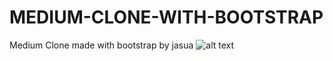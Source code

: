 # MEDIUM-CLONE-WITH-BOOTSTRAP
Medium Clone made with bootstrap by jasua
![alt text](Ekrangörüntüsü2022-12-15044830.png)
